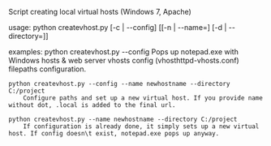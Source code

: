 Script creating local virtual hosts (Windows 7, Apache)

usage:
	python createvhost.py [-c | --config] [[-n | --name=<hostname>] [-d | --directory=<project-directory>]]

examples:
	python createvhost.py --config
	    Pops up notepad.exe with Windows hosts & web server vhosts config (vhosthttpd-vhosts.conf) filepaths configuration.
         
	python createvhost.py --config --name newhostname --directory C:/project
	    Configure paths and set up a new virtual host. If you provide name without dot, .local is added to the final url.
         
	python createvhost.py --name newhostname --directory C:/project
        If configuration is already done, it simply sets up a new virtual host. If config doesn\t exist, notepad.exe pops up anyway.
